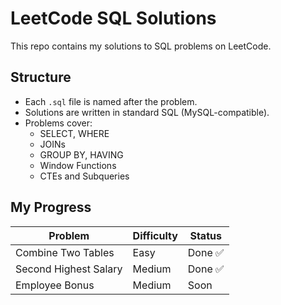 # LeetCode SQL Solutions

This repo contains my solutions to SQL problems on LeetCode.

## Structure
- Each `.sql` file is named after the problem.
- Solutions are written in standard SQL (MySQL-compatible).
- Problems cover:
  - SELECT, WHERE
  - JOINs
  - GROUP BY, HAVING
  - Window Functions
  - CTEs and Subqueries

## My Progress

| Problem                 | Difficulty | Status    |
|-------------------------|------------|-----------|
| Combine Two Tables      | Easy       | Done ✅   |
| Second Highest Salary   | Medium     | Done ✅   |
| Employee Bonus          | Medium     | Soon      |
